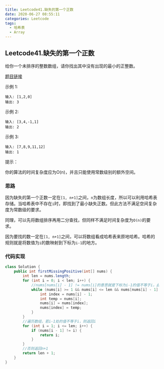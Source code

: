 ```yaml
---
title: Leetcode41.缺失的第一个正数
date: 2020-06-27 08:55:11
categories: Leetcode
tags:
  - 哈希表
  - Array
---
```


## Leetcode41.缺失的第一个正数

给你一个未排序的整数数组，请你找出其中没有出现的最小的正整数。

 [题目链接](https://leetcode-cn.com/problems/first-missing-positive)

<!--more-->

示例 1:

```
输入: [1,2,0]
输出: 3
```



示例 2:

```
输入: [3,4,-1,1]
输出: 2
```



示例 3:

```
输入: [7,8,9,11,12]
输出: 1
```




提示：

你的算法的时间复杂度应为O(n)，并且只能使用常数级别的额外空间。



### 思路

因为缺失的第一个正数一定在`[1, n+1]`之间，`n`为数组长度，所以可以利用哈希表存储。当哈希表中不存在`i`时，即找到了最小缺失正数。但此方法不满足空间复杂度为常数级的要求。

同理，可以先将数组排序再用二分查找，但同样不满足时间复杂度为`O(n)`的要求。

因为要找的数一定在`[1, n+1]`之间，可以将数组看成哈希表来原地哈希。哈希的规则就是将数值为`i`的数映射到下标为`i-1`的地方。



### 代码实现

```java
class Solution {
    public int firstMissingPositive(int[] nums) {
        int len = nums.length;
        for (int i = 0; i < len; i++) {
            //nums[nums[i] - 1] != nums[i]的意思就是下标为i-1的值不等于i，此时将num[i]交换到i-1处
            while (nums[i] >= 1 && nums[i] <= len && nums[nums[i] - 1] != nums[i]) {
                int index = nums[i] - 1;
                int temp = nums[i];
                nums[i] = nums[index];
                nums[index] = temp;
            }
        }
        //遍历数组，若i-1处的值不等于i，则返回i
        for (int i = 1; i <= len; i++) {
            if (nums[i - 1] != i) {
                return i;
            }
        }
        //否则返回n+1
        return len + 1;
    }
}
```

